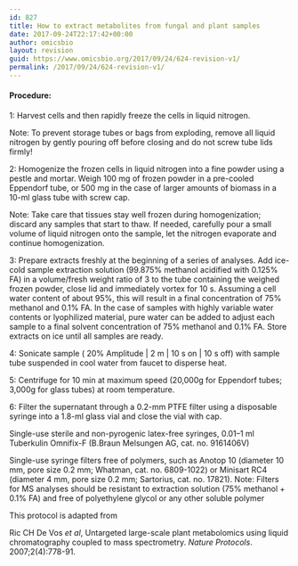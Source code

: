 ```yaml
---
id: 827
title: How to extract metabolites from fungal and plant samples
date: 2017-09-24T22:17:42+00:00
author: omicsbio
layout: revision
guid: https://www.omicsbio.org/2017/09/24/624-revision-v1/
permalink: /2017/09/24/624-revision-v1/
---
```

#### Procedure:

1: Harvest cells and then rapidly freeze the cells in liquid nitrogen.

Note: To prevent storage tubes or bags from exploding, remove all liquid nitrogen by gently pouring off before closing and do not screw tube lids firmly!

2: Homogenize the frozen cells in liquid nitrogen into a fine powder using a pestle and mortar. Weigh 100 mg of frozen powder in a pre-cooled Eppendorf tube, or 500 mg in the case of larger amounts of biomass in a 10-ml glass tube with screw cap.

Note: Take care that tissues stay well frozen during homogenization; discard any samples that start to thaw. If needed, carefully pour a small volume of liquid nitrogen onto the sample, let the nitrogen evaporate and continue homogenization.

3: Prepare extracts freshly at the beginning of a series of analyses. Add ice-cold sample extraction solution (99.875% methanol acidified with 0.125% FA) in a volume/fresh weight ratio of 3 to the tube containing the weighed frozen powder, close lid and immediately vortex for 10 s. Assuming a cell water content of about 95%, this will result in a final concentration of 75% methanol and 0.1% FA. In the case of samples with highly variable water contents or lyophilized material, pure water can be added to adjust each sample to a final solvent concentration of 75% methanol and 0.1% FA. Store extracts on ice until all samples are ready.

4: Sonicate sample ( 20% Amplitude | 2 m | 10 s on | 10 s off) with sample tube suspended in cool water from faucet to disperse heat.

5: Centrifuge for 10 min at maximum speed (20,000g for Eppendorf tubes; 3,000g for glass tubes) at room temperature.

6: Filter the supernatant through a 0.2-mm PTFE filter using a disposable syringe into a 1.8-ml glass vial and close the vial with cap.

Single-use sterile and non-pyrogenic latex-free syringes, 0.01–1 ml Tuberkulin Omnifix-F (B.Braun Melsungen AG, cat. no. 9161406V)

Single-use syringe filters free of polymers, such as Anotop 10 (diameter 10 mm, pore size 0.2 mm; Whatman, cat. no. 6809-1022) or Minisart RC4 (diameter 4 mm, pore size 0.2 mm; Sartorius, cat. no. 17821). Note: Filters for MS analyses should be resistant to extraction solution (75% methanol + 0.1% FA) and free of polyethylene glycol or any other soluble polymer

This protocol is adapted from

<div>
  <p>
    Ric CH De Vos <em>et al</em>, Untargeted large-scale plant metabolomics using liquid chromatography coupled to mass spectrometry.<em> Nature Protocols</em>.  2007;2(4):778-91.
  </p>
</div>

<div>
</div>